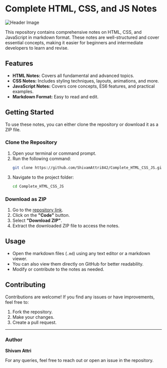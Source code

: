 # Complete HTML, CSS, and JS Notes

![Header Image](https://v1.scrimba.com/articles/content/images/size/w2000/2022/11/How-HTML--CSS--and-JavaScript-work-main.png)

This repository contains comprehensive notes on HTML, CSS, and JavaScript in markdown format. These notes are well-structured and cover essential concepts, making it easier for beginners and intermediate developers to learn and revise.

## Features

- **HTML Notes:** Covers all fundamental and advanced topics.
- **CSS Notes:** Includes styling techniques, layouts, animations, and more.
- **JavaScript Notes:** Covers core concepts, ES6 features, and practical examples.
- **Markdown Format:** Easy to read and edit.

## Getting Started

To use these notes, you can either clone the repository or download it as a ZIP file.

### Clone the Repository

1. Open your terminal or command prompt.
2. Run the following command:
   ```bash
   git clone https://github.com/ShivamAttri842/Complete_HTML_CSS_JS.git
   ```
3. Navigate to the project folder:
   ```bash
   cd Complete_HTML_CSS_JS
   ```

### Download as ZIP

1. Go to the [repository link](https://github.com/ShivamAttri842/Complete_HTML_CSS_JS.git).
2. Click on the **"Code"** button.
3. Select **"Download ZIP"**.
4. Extract the downloaded ZIP file to access the notes.

## Usage

- Open the markdown files (`.md`) using any text editor or a markdown viewer.
- You can also view them directly on GitHub for better readability.
- Modify or contribute to the notes as needed.

## Contributing

Contributions are welcome! If you find any issues or have improvements, feel free to:

1. Fork the repository.
2. Make your changes.
3. Create a pull request.

---

### Author

**Shivam Attri**

For any queries, feel free to reach out or open an issue in the repository.
